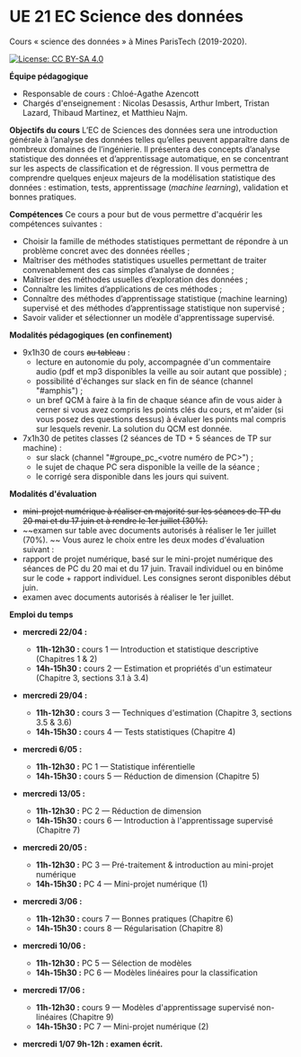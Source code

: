 # UE 21 EC Science des données
Cours « science des données » à Mines ParisTech (2019-2020). 

[![License: CC BY-SA 4.0](https://img.shields.io/badge/License-CC%20BY--SA%204.0-lightgrey.svg)](http://creativecommons.org/licenses/by-sa/4.0/)

__Équipe pédagogique__
* Responsable de cours : Chloé-Agathe Azencott
* Chargés d'enseignement : Nicolas Desassis, Arthur Imbert, Tristan Lazard, Thibaud Martinez, et Matthieu Najm.

__Objectifs du cours__
L’EC de Sciences des données sera une introduction générale à l’analyse des données telles qu’elles peuvent apparaître dans de nombreux domaines de l’ingénierie. Il présentera des concepts d’analyse statistique des données et d’apprentissage automatique, en se concentrant sur les aspects de classification et de régression. Il vous permettra de comprendre quelques enjeux majeurs de la modélisation statistique des données : estimation, tests, apprentissage (_machine learning_), validation et bonnes pratiques. 

__Compétences__
Ce cours a pour but de vous permettre d'acquérir les compétences suivantes :
* Choisir la famille de méthodes statistiques permettant de répondre à un problème concret avec des données réelles ;
* Maîtriser des méthodes statistiques usuelles permettant de traiter convenablement des cas simples d’analyse de données ;
* Maîtriser des méthodes usuelles d’exploration des données ;
* Connaître les limites d’applications de ces méthodes ;
* Connaître des méthodes d’apprentissage statistique (machine learning) supervisé et des méthodes d’apprentissage statistique non supervisé ;
* Savoir valider et sélectionner un modèle d'apprentissage supervisé.

__Modalités pédagogiques (en confinement)__
* 9x1h30 de cours ~~au tableau~~ :
  * lecture en autonomie du poly, accompagnée d'un commentaire audio (pdf et mp3 disponibles la veille au soir autant que possible) ;
  * possibilité d'échanges sur slack en fin de séance (channel "#amphis") ;
  * un bref QCM à faire à la fin de chaque séance afin de vous aider à cerner si vous avez compris les points clés du cours, et m'aider (si vous posez des questions dessus) à évaluer les points mal compris sur lesquels revenir. La solution du QCM est donnée.
* 7x1h30 de petites classes (2 séances de TD + 5 séances de TP sur machine) :
  * sur slack (channel "#groupe_pc_<votre numéro de PC>") ;
  * le sujet de chaque PC sera disponible la veille de la séance ;
  * le corrigé sera disponible dans les jours qui suivent.

__Modalités d'évaluation__
* ~~mini-projet numérique à réaliser en majorité sur les séances de TP du 20 mai et du 17 juin et à rendre le 1er juillet (30%).~~
* ~~examen sur table avec documents autorisés à réaliser le 1er juillet (70%). ~~
Vous aurez le choix entre les deux modes d'évaluation suivant :
* rapport de projet numérique, basé sur le mini-projet numérique des séances de PC du 20 mai et du 17 juin. Travail individuel ou en binôme sur le code + rapport individuel. Les consignes seront disponibles début juin.
* examen avec documents autorisés à réaliser le 1er juillet. 

__Emploi du temps__
* __mercredi 22/04 :__ 
  * __11h-12h30 :__ cours 1 — Introduction et statistique descriptive (Chapitres 1 & 2)
  * __14h-15h30 :__ cours 2 — Estimation et propriétés d'un estimateur (Chapitre 3, sections 3.1 à 3.4)

* __mercredi 29/04 :__
  * __11h-12h30 :__ cours 3 — Techniques d'estimation (Chapitre 3, sections 3.5 & 3.6)
  * __14h-15h30 :__ cours 4 — Tests statistiques (Chapitre 4)

* __mercredi 6/05 :__
  * __11h-12h30 :__ PC 1 — Statistique inférentielle
  * __14h-15h30 :__ cours 5 — Réduction de dimension (Chapitre 5)

* __mercredi 13/05 :__
  * __11h-12h30 :__ PC 2 — Réduction de dimension 
  * __14h-15h30 :__ cours 6 — Introduction à l'apprentissage supervisé (Chapitre 7)

* __mercredi 20/05 :__
  * __11h-12h30 :__ PC 3 — Pré-traitement & introduction au mini-projet numérique
  * __14h-15h30 :__ PC 4 — Mini-projet numérique (1)

* __mercredi 3/06 :__
  * __11h-12h30 :__ cours 7 — Bonnes pratiques (Chapitre 6)
  * __14h-15h30 :__ cours 8 — Régularisation (Chapitre 8)

* __mercredi 10/06 :__
  * __11h-12h30 :__ PC 5 — Sélection de modèles 
  * __14h-15h30 :__ PC 6 — Modèles linéaires pour la classification

* __mercredi 17/06 :__
  * __11h-12h30 :__ cours 9 — Modèles d'apprentissage supervisé non-linéaires (Chapitre 9) 
  * __14h-15h30 :__ PC 7 — Mini-projet numérique (2)

* __mercredi 1/07 9h-12h : examen écrit.__
